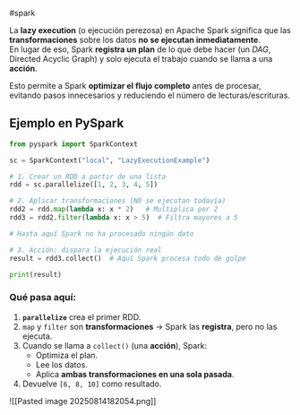 #spark 

La **lazy execution** (o ejecución perezosa) en Apache Spark significa que las **transformaciones** sobre los datos **no se ejecutan inmediatamente**.  
En lugar de eso, Spark **registra un plan** de lo que debe hacer (un _DAG_, Directed Acyclic Graph) y solo ejecuta el trabajo cuando se llama a una **acción**.

Esto permite a Spark **optimizar el flujo completo** antes de procesar, evitando pasos innecesarios y reduciendo el número de lecturas/escrituras.

## Ejemplo en PySpark

```python
from pyspark import SparkContext

sc = SparkContext("local", "LazyExecutionExample")

# 1. Crear un RDD a partir de una lista
rdd = sc.parallelize([1, 2, 3, 4, 5])

# 2. Aplicar transformaciones (NO se ejecutan todavía)
rdd2 = rdd.map(lambda x: x * 2)   # Multiplica por 2
rdd3 = rdd2.filter(lambda x: x > 5)  # Filtra mayores a 5

# Hasta aquí Spark no ha procesado ningún dato

# 3. Acción: dispara la ejecución real
result = rdd3.collect()  # Aquí Spark procesa todo de golpe

print(result)

```

### **Qué pasa aquí:**

1. **`parallelize`** crea el primer RDD.
2. `map` y `filter` son **transformaciones** → Spark las **registra**, pero no las ejecuta.
3. Cuando se llama a `collect()` (una **acción**), Spark:
   - Optimiza el plan.
   - Lee los datos.
   - Aplica **ambas transformaciones en una sola pasada**.
4. Devuelve `[6, 8, 10]` como resultado.

![[Pasted image 20250814182054.png]]
